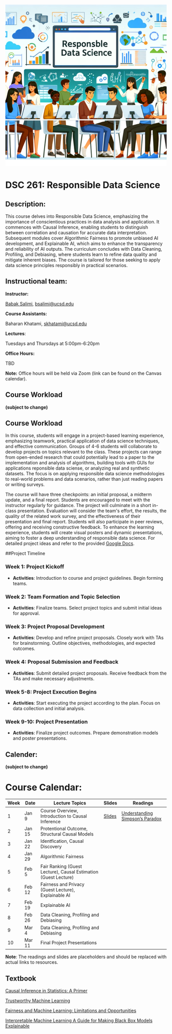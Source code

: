 ![Image genarted using DALL·E](fig/rds.png)


# DSC 261: Responsible Data Science 



## Description:

This course delves into Responsible Data Science, emphasizing the importance of conscientious practices in data analysis and application. It commences with Causal Inference, enabling students to distinguish between correlation and causation for accurate data interpretation. Subsequent modules cover Algorithmic Fairness to promote unbiased AI development, and Explainable AI, which aims to enhance the transparency and reliability of AI outputs. The curriculum concludes with Data Cleaning, Profiling, and Debiasing, where students learn to refine data quality and mitigate inherent biases. The course is tailored for those seeking to apply data science principles responsibly in practical scenarios.



## Instructional team:

**Instructor:**

[Babak Salimi](https://bsalimi.github.io/), bsalimi@ucsd.edu

**Course Assistants:**


Baharan Khatami, [skhatami@ucsd.edu](mailto:skhatami@ucsd.edu)

**Lectures**:

Tuesdays and Thursdays at 	5:00pm-6:20pm




**Office Hours:**

TBD

**Note:** Office hours will be held via Zoom (link can be found on the Canvas calendar). 







## Course Workload
**(subject to change)**

## Course Workload

In this course, students will engage in a project-based learning experience, emphasizing teamwork, practical application of data science techniques, and effective communication. Groups of 4-6 students will collaborate to develop projects on topics relevant to the class. These projects can range from open-ended research that could potentially lead to a paper to the implementation and analysis of algorithms, building tools with GUIs for applications reponsible data sciense, or analyzing real and synthetic datasets. The focus is on applying responsible data science methodologies to real-world problems and data scenarios, rather than just reading papers or writing surveys.

The course will have three checkpoints: an initial proposal, a midterm update, and a final report. Students are encouraged to meet with the instructor regularly for guidance. The project will culminate in a short in-class presentation. Evaluation will consider the team's effort, the results, the quality of the related work survey, and the effectiveness of their presentation and final report. Students will also participate in peer reviews, offering and receiving constructive feedback. To enhance the learning experience, students will create visual posters and dynamic presentations, aiming to foster a deep understanding of responsible data science. For detailed project ideas and refer to the provided [Google Docs](https://docs.google.com/document/d/1kHHP4fdphdSLMjyppPO7sn2Ux_j_9ABr3q-u447_GrU/edit?usp=sharing).


##Project Timeline

### Week 1: Project Kickoff
- **Activities**: Introduction to course and project guidelines. Begin forming teams.

### Week 2: Team Formation and Topic Selection
- **Activities**: Finalize teams. Select project topics and submit initial ideas for approval.

### Week 3: Project Proposal Development
- **Activities**: Develop and refine project proposals. Closely work with TAs for brainstorming. Outline objectives, methodologies, and expected outcomes.

### Week 4: Proposal Submission and Feedback
- **Activities**: Submit detailed project proposals. Receive feedback from the TAs and make necessary adjustments.

### Week 5-8: Project Execution Begins
- **Activities**: Start executing the project according to the plan. Focus on data collection and initial analysis.

### Week 9-10: Project Presentation
- **Activities**: Finalize project outcomes. Prepare demonstration models and poster presentations.



## **Calender:**

**(subject to change)**

# Course Calendar: 

| Week | Date               | Lecture Topics                         | Slides       | Readings                            |
|------|---------------------|----------------------------------------|--------------|------------------------------------|
| 1    | Jan 9     | Course Overview, Introduction to Causal Inference | [Slides](#) | [Understanding Simpson’s Paradox](https://ftp.cs.ucla.edu/pub/stat_ser/r414.pdf)     |
| 2    | Jan 15      | Protentional Outcome, Structural Causal Models                         |              |                                    |
| 3    | Jan 22      | Identfication, Causal Discovery                        |              |                                    |
| 4    | Jan 29       | Algorithmic Fairness                    |              |                                    |
| 5    | Feb 5       | Fair Ranking (Guest Lecture), Causal Estimation (Guest Lecture)                    |              |                                    |
| 6    | Feb 12      | Fairness and Privacy (Guest Lecture), Explainable AI                          |              |                                    |
| 7    | Feb 19      | Explainable AI                          |              |                                    |
| 8    | Feb 26       | Data Cleaning, Profiling and Debiasing  |              |                                    |
| 9    | Mar 4        | Data Cleaning, Profiling and Debiasing  |              |                                    |
| 10   | Mar 11      | Final Project Presentations             |              |                                    |

**Note**: The readings and slides are placeholders and should be replaced with actual links to resources.





## Textbook

[Causal Inference in Statistics: A Primer
](http://bayes.cs.ucla.edu/PRIMER/) 

[Trustworthy Machine Learning](http://www.trustworthymachinelearning.com/)

[Fairness and Machine Learning: Limitations and Opportunities](https://fairmlbook.org/)

[Interpretable Machine Learning
A Guide for Making Black Box Models Explainable](https://christophm.github.io/interpretable-ml-book/)


